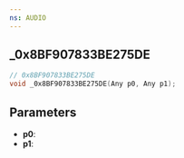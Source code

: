 ```yaml
---
ns: AUDIO
---
```

## _0x8BF907833BE275DE

```c
// 0x8BF907833BE275DE
void _0x8BF907833BE275DE(Any p0, Any p1);
```

## Parameters
* **p0**:
* **p1**:
